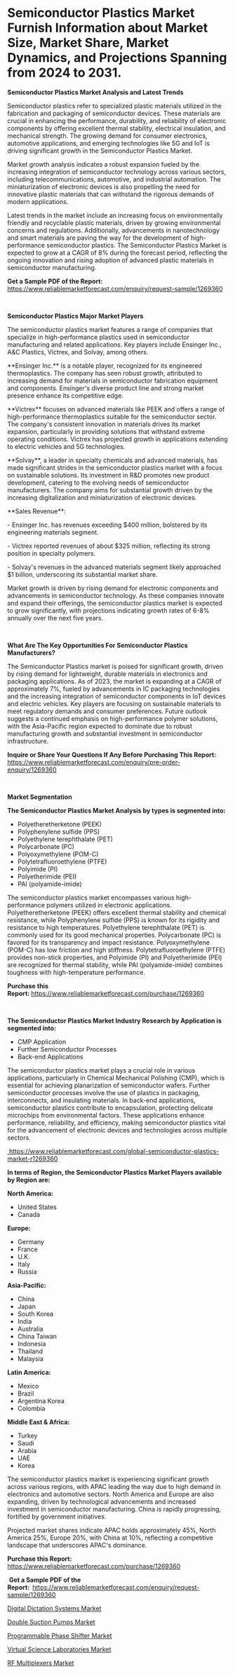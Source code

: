 <p><h1>Semiconductor Plastics Market Furnish Information about Market Size, Market Share, Market Dynamics, and Projections Spanning from 2024 to 2031.</h1></p><p><strong>Semiconductor Plastics Market Analysis and Latest Trends</strong></p>
<p><p>Semiconductor plastics refer to specialized plastic materials utilized in the fabrication and packaging of semiconductor devices. These materials are crucial in enhancing the performance, durability, and reliability of electronic components by offering excellent thermal stability, electrical insulation, and mechanical strength. The growing demand for consumer electronics, automotive applications, and emerging technologies like 5G and IoT is driving significant growth in the Semiconductor Plastics Market.</p><p>Market growth analysis indicates a robust expansion fueled by the increasing integration of semiconductor technology across various sectors, including telecommunications, automotive, and industrial automation. The miniaturization of electronic devices is also propelling the need for innovative plastic materials that can withstand the rigorous demands of modern applications. </p><p>Latest trends in the market include an increasing focus on environmentally friendly and recyclable plastic materials, driven by growing environmental concerns and regulations. Additionally, advancements in nanotechnology and smart materials are paving the way for the development of high-performance semiconductor plastics. The Semiconductor Plastics Market is expected to grow at a CAGR of 8% during the forecast period, reflecting the ongoing innovation and rising adoption of advanced plastic materials in semiconductor manufacturing.</p></p>
<p><strong>Get a Sample PDF of the Report:&nbsp;</strong> <a href="https://www.reliablemarketforecast.com/enquiry/request-sample/1269360?utm_campaign=1123&utm_medium=2&utm_source=Github&utm_content=ia&utm_term=30092024&utm_id=semiconductor-plastics">https://www.reliablemarketforecast.com/enquiry/request-sample/1269360</a></p>
<p>&nbsp;</p>
<p><strong>Semiconductor Plastics Major Market Players</strong></p>
<p><p>The semiconductor plastics market features a range of companies that specialize in high-performance plastics used in semiconductor manufacturing and related applications. Key players include Ensinger Inc., A&C Plastics, Victrex, and Solvay, among others.</p><p>**Ensinger Inc.** is a notable player, recognized for its engineered thermoplastics. The company has seen robust growth, attributed to increasing demand for materials in semiconductor fabrication equipment and components. Ensinger's diverse product line and strong market presence enhance its competitive edge.</p><p>**Victrex** focuses on advanced materials like PEEK and offers a range of high-performance thermoplastics suitable for the semiconductor sector. The company's consistent innovation in materials drives its market expansion, particularly in providing solutions that withstand extreme operating conditions. Victrex has projected growth in applications extending to electric vehicles and 5G technologies.</p><p>**Solvay**, a leader in specialty chemicals and advanced materials, has made significant strides in the semiconductor plastics market with a focus on sustainable solutions. Its investment in R&D promotes new product development, catering to the evolving needs of semiconductor manufacturers. The company aims for substantial growth driven by the increasing digitalization and miniaturization of electronic devices.</p><p>**Sales Revenue**: </p><p>- Ensinger Inc. has revenues exceeding $400 million, bolstered by its engineering materials segment.</p><p>- Victrex reported revenues of about $325 million, reflecting its strong position in specialty polymers.</p><p>- Solvay's revenues in the advanced materials segment likely approached $1 billion, underscoring its substantial market share.</p><p>Market growth is driven by rising demand for electronic components and advancements in semiconductor technology. As these companies innovate and expand their offerings, the semiconductor plastics market is expected to grow significantly, with projections indicating growth rates of 6-8% annually over the next five years.</p></p>
<p>&nbsp;</p>
<p><strong>What Are The Key Opportunities For Semiconductor Plastics Manufacturers?</strong></p>
<p><p>The Semiconductor Plastics market is poised for significant growth, driven by rising demand for lightweight, durable materials in electronics and packaging applications. As of 2023, the market is expanding at a CAGR of approximately 7%, fueled by advancements in IC packaging technologies and the increasing integration of semiconductor components in IoT devices and electric vehicles. Key players are focusing on sustainable materials to meet regulatory demands and consumer preferences. Future outlook suggests a continued emphasis on high-performance polymer solutions, with the Asia-Pacific region expected to dominate due to robust manufacturing growth and substantial investment in semiconductor infrastructure.</p></p>
<p><strong>Inquire or Share Your Questions If Any Before Purchasing This Report:</strong> <a href="https://www.reliablemarketforecast.com/enquiry/pre-order-enquiry/1269360?utm_campaign=1123&utm_medium=2&utm_source=Github&utm_content=ia&utm_term=30092024&utm_id=semiconductor-plastics">https://www.reliablemarketforecast.com/enquiry/pre-order-enquiry/1269360</a></p>
<p>&nbsp;</p>
<p><strong>Market Segmentation</strong></p>
<p><strong>The Semiconductor Plastics Market Analysis by types is segmented into:</strong></p>
<p><ul><li>Polyetheretherketone (PEEK)</li><li>Polyphenylene sulfide (PPS)</li><li>Polyethylene terephthalate (PET)</li><li>Polycarbonate (PC)</li><li>Polyoxymethylene (POM-C)</li><li>Polytetrafluoroethylene (PTFE)</li><li>Polyimide (PI)</li><li>Polyetherimide (PEI)</li><li>PAI (polyamide-imide)</li></ul></p>
<p><p>The semiconductor plastics market encompasses various high-performance polymers utilized in electronic applications. Polyetheretherketone (PEEK) offers excellent thermal stability and chemical resistance, while Polyphenylene sulfide (PPS) is known for its rigidity and resistance to high temperatures. Polyethylene terephthalate (PET) is commonly used for its good mechanical properties. Polycarbonate (PC) is favored for its transparency and impact resistance. Polyoxymethylene (POM-C) has low friction and high stiffness. Polytetrafluoroethylene (PTFE) provides non-stick properties, and Polyimide (PI) and Polyetherimide (PEI) are recognized for thermal stability, while PAI (polyamide-imide) combines toughness with high-temperature performance.</p></p>
<p><strong>Purchase this Report:&nbsp;</strong><a href="https://www.reliablemarketforecast.com/purchase/1269360?utm_campaign=1123&utm_medium=2&utm_source=Github&utm_content=ia&utm_term=30092024&utm_id=semiconductor-plastics">https://www.reliablemarketforecast.com/purchase/1269360</a></p>
<p>&nbsp;</p>
<p><strong>The Semiconductor Plastics Market Industry Research by Application is segmented into:</strong></p>
<p><ul><li>CMP Application</li><li>Further Semiconductor Processes</li><li>Back-end Applications</li></ul></p>
<p><p>The semiconductor plastics market plays a crucial role in various applications, particularly in Chemical Mechanical Polishing (CMP), which is essential for achieving planarization of semiconductor wafers. Further semiconductor processes involve the use of plastics in packaging, interconnects, and insulating materials. In back-end applications, semiconductor plastics contribute to encapsulation, protecting delicate microchips from environmental factors. These applications enhance performance, reliability, and efficiency, making semiconductor plastics vital for the advancement of electronic devices and technologies across multiple sectors.</p></p>
<p><a href="https://www.reliablemarketforecast.com/global-semiconductor-plastics-market-r1269360?utm_campaign=1123&utm_medium=2&utm_source=Github&utm_content=ia&utm_term=30092024&utm_id=semiconductor-plastics">&nbsp;https://www.reliablemarketforecast.com/global-semiconductor-plastics-market-r1269360</a></p>
<p><strong>In terms of Region, the Semiconductor Plastics Market Players available by Region are:</strong></p>
<p>
    <p> <strong> North America: </strong>
        <ul>
            <li>United States</li>
            <li>Canada</li>
        </ul>
        </p> 
    <p> <strong> Europe: </strong>
        <ul>
            <li>Germany</li>
            <li>France</li>
            <li>U.K.</li>
            <li>Italy</li>
            <li>Russia</li>
        </ul>
        </p> 
    <p> <strong> Asia-Pacific: </strong>
        <ul>
            <li>China</li>
            <li>Japan</li>
            <li>South Korea</li>
            <li>India</li>
            <li>Australia</li>
            <li>China Taiwan</li>
            <li>Indonesia</li>
            <li>Thailand</li>
            <li>Malaysia</li>
        </ul>
        </p> 
    <p> <strong> Latin America: </strong>
        <ul>
            <li>Mexico</li>
            <li>Brazil</li>
            <li>Argentina Korea</li>
            <li>Colombia</li>
        </ul>
        </p> 
    <p> <strong> Middle East & Africa: </strong>
        <ul>
            <li>Turkey</li>
            <li>Saudi</li>
            <li>Arabia</li>
            <li>UAE</li>
            <li>Korea</li>
        </ul>
    </p>
    </p>
<p><p>The semiconductor plastics market is experiencing significant growth across various regions, with APAC leading the way due to high demand in electronics and automotive sectors. North America and Europe are also expanding, driven by technological advancements and increased investment in semiconductor manufacturing. China is rapidly progressing, fortified by government initiatives. </p><p>Projected market shares indicate APAC holds approximately 45%, North America 25%, Europe 20%, with China at 10%, reflecting a competitive landscape that underscores APAC's dominance.</p></p>
<p><strong>Purchase this Report: </strong><a href="https://www.reliablemarketforecast.com/purchase/1269360?utm_campaign=1123&utm_medium=2&utm_source=Github&utm_content=ia&utm_term=30092024&utm_id=semiconductor-plastics">https://www.reliablemarketforecast.com/purchase/1269360</a></p>
<p>&nbsp;<strong>Get a Sample PDF of the Report:&nbsp;&nbsp;</strong><a href="https://www.reliablemarketforecast.com/enquiry/request-sample/1269360?utm_campaign=1123&utm_medium=2&utm_source=Github&utm_content=ia&utm_term=30092024&utm_id=semiconductor-plastics">https://www.reliablemarketforecast.com/enquiry/request-sample/1269360</a></p>
<p><strong></strong></p>
<p><p><a href="https://github.com/MegiDuro586/Market-Research-Report-List-1/blob/main/digital-dictation-systems-market.md?utm_campaign=1123&utm_medium=2&utm_source=Github&utm_content=ia&utm_term=30092024&utm_id=semiconductor-plastics">Digital Dictation Systems Market</a></p><p><a href="https://www.linkedin.com/pulse/global-double-suction-pumps-market-trends-insights-growth-ocrfe?utm_campaign=1123&utm_medium=2&utm_source=Github&utm_content=ia&utm_term=30092024&utm_id=semiconductor-plastics">Double Suction Pumps Market</a></p><p><a href="https://issuu.com/reportprime-2/docs/programmable-phase-shifter-market-s_383abb1bbf0fa2?utm_campaign=1123&utm_medium=2&utm_source=Github&utm_content=ia&utm_term=30092024&utm_id=semiconductor-plastics">Programmable Phase Shifter Market</a></p><p><a href="https://github.com/thoragea8m/Market-Research-Report-List-1/blob/main/virtual-science-laboratories-market.md?utm_campaign=1123&utm_medium=2&utm_source=Github&utm_content=ia&utm_term=30092024&utm_id=semiconductor-plastics">Virtual Science Laboratories Market</a></p><p><a href="https://issuu.com/reportprime-2/docs/rf-multiplexers-market-size-2030.pp_7ff50539a7a7c1?utm_campaign=1123&utm_medium=2&utm_source=Github&utm_content=ia&utm_term=30092024&utm_id=semiconductor-plastics">RF Multiplexers Market</a></p></p>
